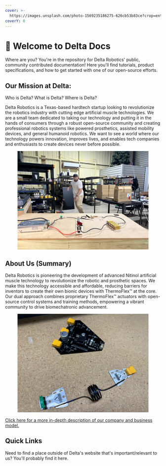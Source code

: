 ```yaml
---
cover: >-
  https://images.unsplash.com/photo-1569235186275-626cb53b83ce?crop=entropy&cs=srgb&fm=jpg&ixid=M3wxOTcwMjR8MHwxfHNlYXJjaHwyfHxmaWxlc3xlbnwwfHx8fDE3MTgwNjI3NjJ8MA&ixlib=rb-4.0.3&q=85
coverY: 0
---
```


# 🌟 Welcome to Delta Docs

Where are you? You're in the repository for Delta Robotics' public, community contributed documentation! Here you'll find tutorials, product specifications, and how to get started with one of our open-source efforts.

## Our Mission at Delta:

Who is Delta? What is Delta? Where is Delta?&#x20;

Delta Robotics is a Texas-based hardtech startup looking to revolutionize the robotics industry with cutting edge artificial muscle technologies. We are a small team dedicated to taking our technology and putting it in the hands of consumers through a robust open-source community and creating professional robotics systems like powered prosthetics, assisted mobility devices, and general humanoid robotics. We want to see a world where our technology powers innovation, improves lives, and enables tech companies and enthusiasts to create devices never before possible.

<figure><img src=".gitbook/assets/IMG_8221.JPEG" alt=""><figcaption></figcaption></figure>

## About Us (Summary)

Delta Robotics is pioneering the development of advanced Nitinol artificial muscle technology to revolutionize the robotic and prosthetic spaces. We make this technology accessible and affordable, reducing barriers for inventors to create their own bionic devices with ThermoFlex™ at the core. Our dual approach combines proprietary ThermoFlex™ actuators with open-source control systems and training methods, empowering a vibrant community to drive biomechatronic advancement.

<figure><img src=".gitbook/assets/IMG_1294.JPEG" alt=""><figcaption></figcaption></figure>

[Click here for a more in-depth description of our company and business model.](welcome-the-delta-docs-home/about-us.md)

## Quick Links

Need to find a place outside of Delta's website that's important/relevant to us? You'll probably find it here.
